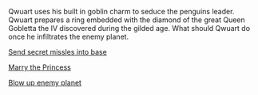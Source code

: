 Qwuart uses his built in goblin charm to seduce the penguins leader. Qwuart prepares a ring embedded with the diamond of the great Queen Gobletta the IV discovered during the gilded age. What should Qwuart do once he infiltrates the enemy planet.

[Send secret missles into base](barrel_missiles.md)

[Marry the Princess](barrel_missiles.md)

[Blow up enemy planet](explosive.md)